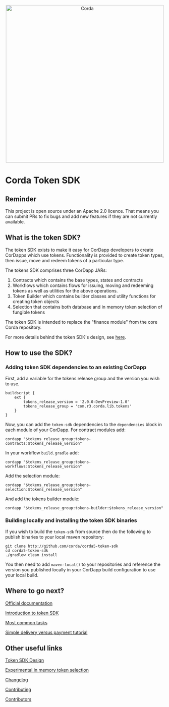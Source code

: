<p align="center">
    <img src="https://www.corda.net/wp-content/uploads/2016/11/fg005_corda_b.png" alt="Corda" width="500">
</p>

# Corda Token SDK

## Reminder

This project is open source under an Apache 2.0 licence. That means you
can submit PRs to fix bugs and add new features if they are not currently
available.

## What is the token SDK?

The token SDK exists to make it easy for CorDapp developers to create
CorDapps which use tokens. Functionality is provided to create token types,
then issue, move and redeem tokens of a particular type.

The tokens SDK comprises three CorDapp JARs:

1. Contracts which contains the base types, states and contracts
2. Workflows which contains flows for issuing, moving and redeeming tokens
   as well as utilities for the above operations.
3. Token Builder which contains builder classes and utility functions for creating token objects
4. Selection that contains both database and in memory token selection of fungible tokens

The token SDK is intended to replace the "finance module" from the core
Corda repository.

For more details behind the token SDK's design, see
[here](design/design.md).

## How to use the SDK?

### Adding token SDK dependencies to an existing CorDapp

First, add a variable for the tokens release group and the version you 
wish to use.

    buildscript {
        ext {
            tokens_release_version = '2.0.0-DevPreview-1.0'
            tokens_release_group = 'com.r3.corda.lib.tokens'
        }
    }

Now, you can add the `token-sdk` dependencies to the `dependencies` block
in each module of your CorDapp. For contract modules add:

    cordapp "$tokens_release_group:tokens-contracts:$tokens_release_version"

In your workflow `build.gradle` add:

    cordapp "$tokens_release_group:tokens-workflows:$tokens_release_version"
Add the selection module:

    cordapp "$tokens_release_group:tokens-selection:$tokens_release_version"
And add the tokens builder module:

    cordapp "$tokens_release_group:tokens-builder:$tokens_release_version"

### Building locally and installing the token SDK binaries

If you wish to build the `token-sdk` from source then do the following to
publish binaries to your local maven repository:

    git clone http://github.com/corda/corda5-token-sdk
    cd corda5-token-sdk
    ./gradlew clean install

You then need to add `maven-local()` to your repositories and reference the version you published
locally in your CorDapp build configuration to use your local build.

## Where to go next?
[Official documentation](https://docs.r3.com/en/platform/corda/5.0-dev-preview-1/tokens-sdk/overview.html)

[Introduction to token SDK](docs/OVERVIEW.md)

[Most common tasks](docs/IWantTo.md)

[Simple delivery versus payment tutorial](docs/DvPTutorial.md)

## Other useful links

[Token SDK Design](design/design.md)

[Experimental in memory token selection](docs/InMemoryTokenSelection.md)

[Changelog](CHANGELOG.md)

[Contributing](CONTRIBUTING.md)

[Contributors](CONTRIBUTORS.md)

